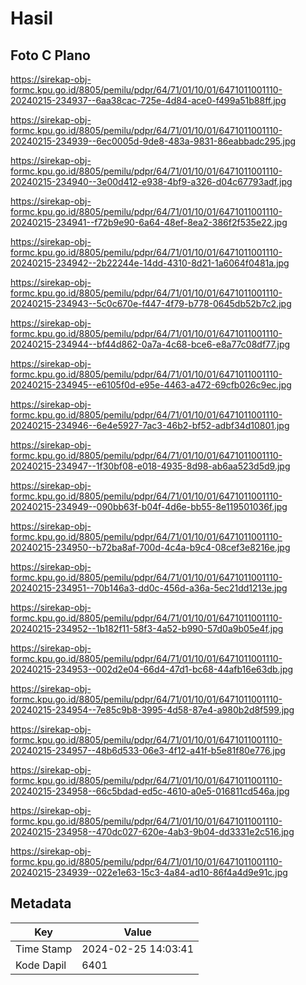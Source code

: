 # Hasil

## Foto C Plano

https://sirekap-obj-formc.kpu.go.id/8805/pemilu/pdpr/64/71/01/10/01/6471011001110-20240215-234937--6aa38cac-725e-4d84-ace0-f499a51b88ff.jpg

https://sirekap-obj-formc.kpu.go.id/8805/pemilu/pdpr/64/71/01/10/01/6471011001110-20240215-234939--6ec0005d-9de8-483a-9831-86eabbadc295.jpg

https://sirekap-obj-formc.kpu.go.id/8805/pemilu/pdpr/64/71/01/10/01/6471011001110-20240215-234940--3e00d412-e938-4bf9-a326-d04c67793adf.jpg

https://sirekap-obj-formc.kpu.go.id/8805/pemilu/pdpr/64/71/01/10/01/6471011001110-20240215-234941--f72b9e90-6a64-48ef-8ea2-386f2f535e22.jpg

https://sirekap-obj-formc.kpu.go.id/8805/pemilu/pdpr/64/71/01/10/01/6471011001110-20240215-234942--2b22244e-14dd-4310-8d21-1a6064f0481a.jpg

https://sirekap-obj-formc.kpu.go.id/8805/pemilu/pdpr/64/71/01/10/01/6471011001110-20240215-234943--5c0c670e-f447-4f79-b778-0645db52b7c2.jpg

https://sirekap-obj-formc.kpu.go.id/8805/pemilu/pdpr/64/71/01/10/01/6471011001110-20240215-234944--bf44d862-0a7a-4c68-bce6-e8a77c08df77.jpg

https://sirekap-obj-formc.kpu.go.id/8805/pemilu/pdpr/64/71/01/10/01/6471011001110-20240215-234945--e6105f0d-e95e-4463-a472-69cfb026c9ec.jpg

https://sirekap-obj-formc.kpu.go.id/8805/pemilu/pdpr/64/71/01/10/01/6471011001110-20240215-234946--6e4e5927-7ac3-46b2-bf52-adbf34d10801.jpg

https://sirekap-obj-formc.kpu.go.id/8805/pemilu/pdpr/64/71/01/10/01/6471011001110-20240215-234947--1f30bf08-e018-4935-8d98-ab6aa523d5d9.jpg

https://sirekap-obj-formc.kpu.go.id/8805/pemilu/pdpr/64/71/01/10/01/6471011001110-20240215-234949--090bb63f-b04f-4d6e-bb55-8e119501036f.jpg

https://sirekap-obj-formc.kpu.go.id/8805/pemilu/pdpr/64/71/01/10/01/6471011001110-20240215-234950--b72ba8af-700d-4c4a-b9c4-08cef3e8216e.jpg

https://sirekap-obj-formc.kpu.go.id/8805/pemilu/pdpr/64/71/01/10/01/6471011001110-20240215-234951--70b146a3-dd0c-456d-a36a-5ec21dd1213e.jpg

https://sirekap-obj-formc.kpu.go.id/8805/pemilu/pdpr/64/71/01/10/01/6471011001110-20240215-234952--1b182f11-58f3-4a52-b990-57d0a9b05e4f.jpg

https://sirekap-obj-formc.kpu.go.id/8805/pemilu/pdpr/64/71/01/10/01/6471011001110-20240215-234953--002d2e04-66d4-47d1-bc68-44afb16e63db.jpg

https://sirekap-obj-formc.kpu.go.id/8805/pemilu/pdpr/64/71/01/10/01/6471011001110-20240215-234954--7e85c9b8-3995-4d58-87e4-a980b2d8f599.jpg

https://sirekap-obj-formc.kpu.go.id/8805/pemilu/pdpr/64/71/01/10/01/6471011001110-20240215-234957--48b6d533-06e3-4f12-a41f-b5e81f80e776.jpg

https://sirekap-obj-formc.kpu.go.id/8805/pemilu/pdpr/64/71/01/10/01/6471011001110-20240215-234958--66c5bdad-ed5c-4610-a0e5-016811cd546a.jpg

https://sirekap-obj-formc.kpu.go.id/8805/pemilu/pdpr/64/71/01/10/01/6471011001110-20240215-234958--470dc027-620e-4ab3-9b04-dd3331e2c516.jpg

https://sirekap-obj-formc.kpu.go.id/8805/pemilu/pdpr/64/71/01/10/01/6471011001110-20240215-234939--022e1e63-15c3-4a84-ad10-86f4a4d9e91c.jpg


## Metadata

| Key        | Value               |
| ---------- | ------------------- |
| Time Stamp | 2024-02-25 14:03:41 |
| Kode Dapil | 6401                |




